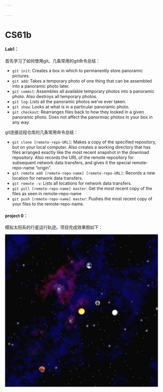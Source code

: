```yaml
---

---
```


# CS61b

#### Lab1：

首先学习了如何使用git。几条常用的git命令总结：

- `git init`: Creates a box in which to permanently store panoramic pictures.
- `git add`: Takes a temporary photo of one thing that can be assembled into a panoramic photo later.
- `git commit`: Assembles all available temporary photos into a panoramic photo. Also destroys all temporary photos.
- `git log`: Lists all the panoramic photos we’ve ever taken.
- `git show`: Looks at what is in a particular panoramic photo.
- `git checkout`: Rearranges files back to how they looked in a given panoramic photo. Does not affect the panormiac photos in your box in any way.

git连接远程仓库的几条常用命令总结：

- `git clone [remote-repo-URL]`: Makes a copy of the specified repository, but on your local computer. Also creates a working directory that has files arranged exactly like the most recent snapshot in the download repository. Also records the URL of the remote repository for subsequent network data transfers, and gives it the special remote-repo-name “origin”.
- `git remote add [remote-repo-name] [remote-repo-URL]`: Records a new location for network data transfers.
- `git remote -v`: Lists all locations for network data transfers.
- `git pull [remote-repo-name] master`: Get the most recent copy of the files as seen in remote-repo-name
- `git push [remote-repo-name] master`: Pushes the most recent copy of your files to the remote-repo-name.

#### project 0：

模拟太阳系的行星运行轨迹。项目完成效果图如下：

![GIF](https://github.com/naiveallen/cs61b/raw/master/proj0/GIF.gif)



